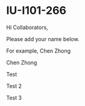 # IU-I101-266

Hi Collaborators,

Please add your name below. 

For example, Chen Zhong

Chen Zhong

Test

Test 2

Test 3
